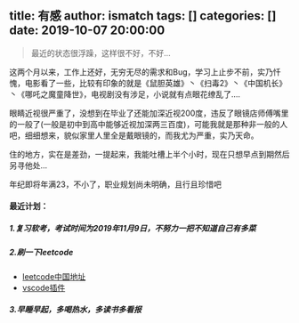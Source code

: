 title: 有感
author: ismatch
tags: []
categories: []
date: 2019-10-07 20:00:00
---
> 最近的状态很浮躁，这样很不好，不好...

这两个月以来，工作上还好，无穷无尽的需求和Bug，学习上止步不前，实乃忏愧，电影看了一些，比较有印象的就是《鼠胆英雄》丶《扫毒2》丶《中国机长》丶《哪吒之魔童降世》，电视剧没有涉足，小说就有点眼花缭乱了....

眼睛近视很严重了，没想到在毕业了还能加深近视200度，违反了眼镜店师傅嘴里的一般了(一般是初中到高中能够近视加深两三百度)，可能我就是那种非一般的人吧，细细想来，貌似家里人里全是戴眼镜的，而我尤为严重，实乃天命。

住的地方，实在是差劲，一提起来，我能吐槽上半个小时，现在只想早点到期然后另寻他处...

年纪即将年满23，不小了，职业规划尚未明确，且行且珍惜吧

#### 最近计划：
##### 1.复习软考，考试时间为2019年11月9日，不努力一把不知道自己有多菜
##### 2.刷一下leetcode
- [leetcode中国地址](https://leetcode-cn.com/problemset/all/)
- [vscode插件](https://github.com/jdneo/vscode-leetcode/blob/master/docs/README_zh-CN.md)
##### 3.早睡早起，多喝热水，多读书多看报
